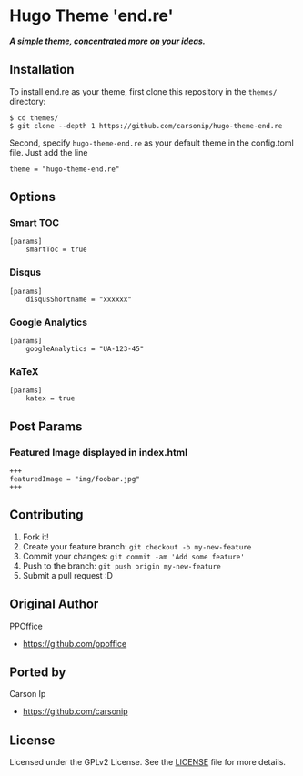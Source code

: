 # Hugo Theme 'end.re'

**_A simple theme, concentrated more on your ideas._**

## Installation

To install end.re as your theme, first clone this repository in the `themes/` directory:

```
$ cd themes/
$ git clone --depth 1 https://github.com/carsonip/hugo-theme-end.re
```

Second, specify `hugo-theme-end.re` as your default theme in the config.toml file. Just add the line

```
theme = "hugo-theme-end.re"
```

## Options

### Smart TOC
```
[params]
    smartToc = true
```

### Disqus
```
[params]
    disqusShortname = "xxxxxx"
```

### Google Analytics
```
[params]
    googleAnalytics = "UA-123-45"
```

### KaTeX
```
[params]
    katex = true
```

## Post Params

### Featured Image displayed in index.html
```
+++
featuredImage = "img/foobar.jpg"
+++
```

## Contributing

1. Fork it!
2. Create your feature branch: `git checkout -b my-new-feature`
3. Commit your changes: `git commit -am 'Add some feature'`
4. Push to the branch: `git push origin my-new-feature`
5. Submit a pull request :D

## Original Author

PPOffice

* https://github.com/ppoffice

## Ported by

Carson Ip

* https://github.com/carsonip

## License

Licensed under the GPLv2 License. See the [LICENSE](https://github.com/carsonip/hugo-theme-end.re/blob/master/LICENSE.md) file for more details.
